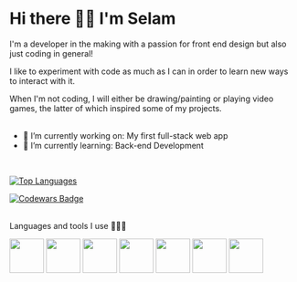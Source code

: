 # Hi there 👋🏾 I'm Selam 
I'm a developer in the making with a passion for front end design but also just coding in general! <br>

I like to experiment with code as much as I can in order to learn new ways to interact with it.<br>

When I'm not coding, I will either be drawing/painting or playing video games, the latter of which inspired some of my projects.<br>
<br>
- 🔭 I’m currently working on: My first full-stack web app
- 🌱 I’m currently learning: Back-end Development
<br>

[![Top Languages](https://github-readme-stats.vercel.app/api/top-langs/?username=Selamkd&layout=compact)](https://github.com/anuraghazra/github-readme-stats)

 [![Codewars Badge](https://www.codewars.com/users/Selamkd/badges/large)](https://www.codewars.com/users/Selamkd)
<br>
<br>
 
Languages and tools I use 🧚🏾‍♀️

<img src="https://cdn.jsdelivr.net/gh/devicons/devicon/icons/javascript/javascript-plain.svg" width="60" height="60" /> <img src="https://cdn.jsdelivr.net/gh/devicons/devicon/icons/css3/css3-original.svg" width="60" height ="60" /> <img src="https://cdn.jsdelivr.net/gh/devicons/devicon/icons/html5/html5-original.svg" width = "60" height ="60"/> <img src="https://cdn.jsdelivr.net/gh/devicons/devicon/icons/nodejs/nodejs-original.svg" width="60" height="60" />  <img src="https://cdn.jsdelivr.net/gh/devicons/devicon/icons/mysql/mysql-original-wordmark.svg" width = "60" height = "60" /> <img src="https://cdn.jsdelivr.net/gh/devicons/devicon/icons/postgresql/postgresql-original.svg" width="60" height="60"/> <img src="https://cdn.jsdelivr.net/gh/devicons/devicon/icons/vscode/vscode-original.svg" width = "60" height = "60"/>

<br>
<br>

          
          

          
          






<!--
**Selamkd/selamkd** is a ✨ _special_ ✨ repository because its `README.md` (this file) appears on your GitHub profile.



Here are some ideas to get you started:

- 🔭 I’m currently working on ...
- 🌱 I’m currently learning ...
- 👯 I’m looking to collaborate on ...
- 🤔 I’m looking for help with ...
- 💬 Ask me about ...
- 📫 How to reach me: ...
- 😄 Pronouns: ...
- ⚡ Fun fact: ...
-->
